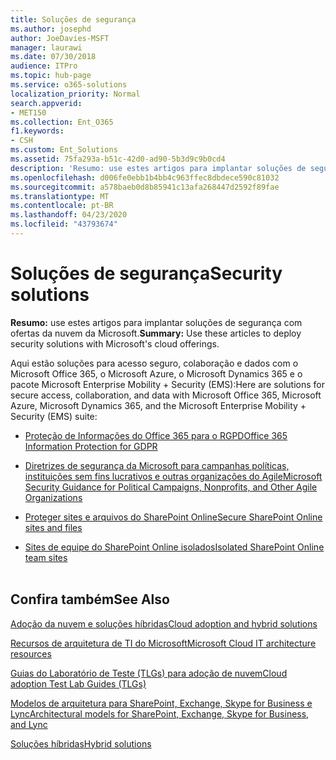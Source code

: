 ```yaml
---
title: Soluções de segurança
ms.author: josephd
author: JoeDavies-MSFT
manager: laurawi
ms.date: 07/30/2018
audience: ITPro
ms.topic: hub-page
ms.service: o365-solutions
localization_priority: Normal
search.appverid:
- MET150
ms.collection: Ent_O365
f1.keywords:
- CSH
ms.custom: Ent_Solutions
ms.assetid: 75fa293a-b51c-42d0-ad90-5b3d9c9b0cd4
description: 'Resumo: use estes artigos para implantar soluções de segurança com ofertas da nuvem da Microsoft.'
ms.openlocfilehash: d006fe0ebb1b4bb4c963ffec8dbdece590c81032
ms.sourcegitcommit: a578baeb0d8b85941c13afa268447d2592f89fae
ms.translationtype: MT
ms.contentlocale: pt-BR
ms.lasthandoff: 04/23/2020
ms.locfileid: "43793674"
---
```

# <a name="security-solutions"></a><span data-ttu-id="49386-103">Soluções de segurança</span><span class="sxs-lookup"><span data-stu-id="49386-103">Security solutions</span></span>

 <span data-ttu-id="49386-104">**Resumo:** use estes artigos para implantar soluções de segurança com ofertas da nuvem da Microsoft.</span><span class="sxs-lookup"><span data-stu-id="49386-104">**Summary:** Use these articles to deploy security solutions with Microsoft's cloud offerings.</span></span>
  
<span data-ttu-id="49386-105">Aqui estão soluções para acesso seguro, colaboração e dados com o Microsoft Office 365, o Microsoft Azure, o Microsoft Dynamics 365 e o pacote Microsoft Enterprise Mobility + Security (EMS):</span><span class="sxs-lookup"><span data-stu-id="49386-105">Here are solutions for secure access, collaboration, and data with Microsoft Office 365, Microsoft Azure, Microsoft Dynamics 365, and the Microsoft Enterprise Mobility + Security (EMS) suite:</span></span>

- [<span data-ttu-id="49386-106">Proteção de Informações do Office 365 para o RGPD</span><span class="sxs-lookup"><span data-stu-id="49386-106">Office 365 Information Protection for GDPR</span></span>](office-365-information-protection-for-gdpr.md)
  
- [<span data-ttu-id="49386-107">Diretrizes de segurança da Microsoft para campanhas políticas, instituições sem fins lucrativos e outras organizações do Agile</span><span class="sxs-lookup"><span data-stu-id="49386-107">Microsoft Security Guidance for Political Campaigns, Nonprofits, and Other Agile Organizations</span></span>](microsoft-security-guidance-for-political-campaigns-nonprofits-and-other-agile-o.md)
    
- [<span data-ttu-id="49386-108">Proteger sites e arquivos do SharePoint Online</span><span class="sxs-lookup"><span data-stu-id="49386-108">Secure SharePoint Online sites and files</span></span>](secure-sharepoint-online-sites-and-files.md)
    
- [<span data-ttu-id="49386-109">Sites de equipe do SharePoint Online isolados</span><span class="sxs-lookup"><span data-stu-id="49386-109">Isolated SharePoint Online team sites</span></span>](isolated-sharepoint-online-team-sites.md)
<br/><br/>
    
## <a name="see-also"></a><span data-ttu-id="49386-110">Confira também</span><span class="sxs-lookup"><span data-stu-id="49386-110">See Also</span></span>

[<span data-ttu-id="49386-111">Adoção da nuvem e soluções híbridas</span><span class="sxs-lookup"><span data-stu-id="49386-111">Cloud adoption and hybrid solutions</span></span>](cloud-adoption-and-hybrid-solutions.yml)
  
[<span data-ttu-id="49386-112">Recursos de arquitetura de TI do Microsoft</span><span class="sxs-lookup"><span data-stu-id="49386-112">Microsoft Cloud IT architecture resources</span></span>](microsoft-cloud-it-architecture-resources.md)
  
[<span data-ttu-id="49386-113">Guias do Laboratório de Teste (TLGs) para adoção de nuvem</span><span class="sxs-lookup"><span data-stu-id="49386-113">Cloud adoption Test Lab Guides (TLGs)</span></span>](cloud-adoption-test-lab-guides-tlgs.md)
  
[<span data-ttu-id="49386-114">Modelos de arquitetura para SharePoint, Exchange, Skype for Business e Lync</span><span class="sxs-lookup"><span data-stu-id="49386-114">Architectural models for SharePoint, Exchange, Skype for Business, and Lync</span></span>](architectural-models-for-sharepoint-exchange-skype-for-business-and-lync.md)
  
[<span data-ttu-id="49386-115">Soluções híbridas</span><span class="sxs-lookup"><span data-stu-id="49386-115">Hybrid solutions</span></span>](hybrid-solutions.md)


